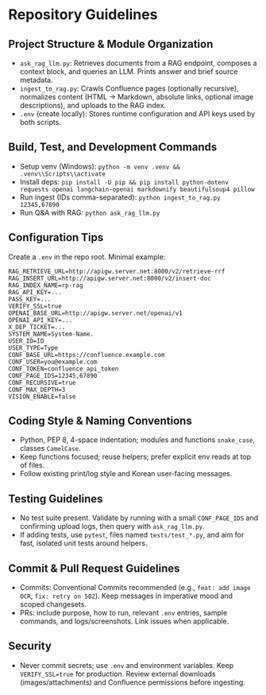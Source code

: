 # Repository Guidelines

## Project Structure & Module Organization
- `ask_rag_llm.py`: Retrieves documents from a RAG endpoint, composes a context block, and queries an LLM. Prints answer and brief source metadata.
- `ingest_to_rag.py`: Crawls Confluence pages (optionally recursive), normalizes content (HTML → Markdown, absolute links, optional image descriptions), and uploads to the RAG index.
- `.env` (create locally): Stores runtime configuration and API keys used by both scripts.

## Build, Test, and Development Commands
- Setup venv (Windows): `python -m venv .venv && .venv\\Scripts\\activate`
- Install deps: `pip install -U pip && pip install python-dotenv requests openai langchain-openai markdownify beautifulsoup4 pillow`
- Run ingest (IDs comma-separated): `python ingest_to_rag.py 12345,67890`
- Run Q&A with RAG: `python ask_rag_llm.py`

## Configuration Tips
Create a `.env` in the repo root. Minimal example:
```
RAG_RETRIEVE_URL=http://apigw.server.net:8000/v2/retrieve-rrf
RAG_INSERT_URL=http://apigw.server.net:8000/v2/insert-doc
RAG_INDEX_NAME=rp-rag
RAG_API_KEY=... 
PASS_KEY=...
VERIFY_SSL=true
OPENAI_BASE_URL=http://apigw.server.net/openai/v1
OPENAI_API_KEY=...
X_DEP_TICKET=...
SYSTEM_NAME=System-Name.
USER_ID=ID
USER_TYPE=Type
CONF_BASE_URL=https://confluence.example.com
CONF_USER=you@example.com
CONF_TOKEN=confluence_api_token
CONF_PAGE_IDS=12345,67890
CONF_RECURSIVE=true
CONF_MAX_DEPTH=3
VISION_ENABLE=false
```

## Coding Style & Naming Conventions
- Python, PEP 8, 4-space indentation; modules and functions `snake_case`, classes `CamelCase`.
- Keep functions focused; reuse helpers; prefer explicit env reads at top of files.
- Follow existing print/log style and Korean user-facing messages.

## Testing Guidelines
- No test suite present. Validate by running with a small `CONF_PAGE_IDS` and confirming upload logs, then query with `ask_rag_llm.py`.
- If adding tests, use `pytest`, files named `tests/test_*.py`, and aim for fast, isolated unit tests around helpers.

## Commit & Pull Request Guidelines
- Commits: Conventional Commits recommended (e.g., `feat: add image OCR`, `fix: retry on 502`). Keep messages in imperative mood and scoped changesets.
- PRs: include purpose, how to run, relevant `.env` entries, sample commands, and logs/screenshots. Link issues when applicable.

## Security
- Never commit secrets; use `.env` and environment variables. Keep `VERIFY_SSL=true` for production. Review external downloads (images/attachments) and Confluence permissions before ingesting.
